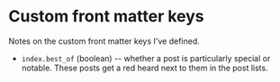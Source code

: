 # Custom front matter keys

Notes on the custom front matter keys I've defined.

*   `index.best_of` (boolean) -- whether a post is particularly special or notable.
    These posts get a red heard next to them in the post lists.
